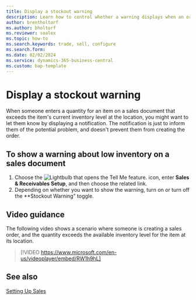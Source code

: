 ```yaml
---
title: Display a stockout warning
description: Learn how to control whether a warning displays when an order quantity exceeds inventory levels for an item.
author: brentholtorf
ms.author: bholtorf
ms.reviewer: soalex
ms.topic: how-to
ms.search.keywords: trade, sell, configure
ms.search.form:
ms.date: 02/02/2024
ms.service: dynamics-365-business-central
ms.custom: bap-template
---
```


# Display a stockout warning

When someone enters a quantity for an item on a sales document that exceeds the item's current inventory level at the location, you might want to let them know by displaying a notification. The notification is just to inform them of the potential problem, and doesn't prevent them from creating the order.

## To show a warning about low inventory on a sales document

1. Choose the ![Lightbulb that opens the Tell Me feature.](media/ui-search/search_small.png "Tell me what you want to do") icon, enter **Sales & Receivables Setup**, and then choose the related link.
1. Depending on whether you want to show the warning, turn on or turn off the **Stockout Warning" toggle.

## Video guidance

The following video shows a scenario where someone is creating a sales order, and the quantity exceeds the available inventory level for the item at its location.

> [!VIDEO https://www.microsoft.com/en-us/videoplayer/embed/RW1h9hL]

## See also

[Setting Up Sales](sales-setup-sales.md)
